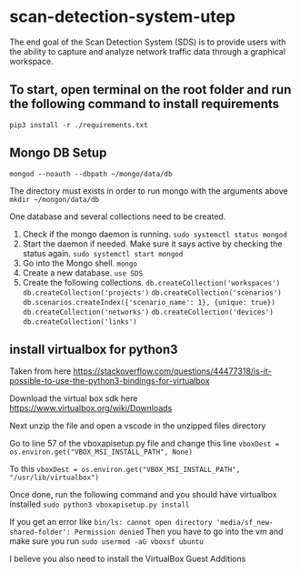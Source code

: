 # scan-detection-system-utep
The end goal of the Scan Detection System (SDS) is to provide users with the ability to capture and analyze network traffic data through a graphical workspace.


## To start, open terminal on the root folder and run the following command to install requirements
`pip3 install -r ./requirements.txt`

## Mongo DB Setup
`mongod --noauth --dbpath ~/mongo/data/db`

The directory must exists in order to run mongo with the arguments above
`mkdir ~/mongon/data/db`

One database and several collections need to be created.

1. Check if the mongo daemon is running.
`sudo systemctl status mongod`
2. Start the daemon if needed. Make sure it says active by checking the status again.
`sudo systemctl start mongod`
3. Go into the Mongo shell.
`mongo`
4. Create a new database.
`use SDS`
5. Create the following collections.
`db.createCollection('workspaces')`
`db.createCollection('projects')`
`db.createCollection('scenarios')`
`db.scenarios.createIndex({'scenario_name': 1}, {unique: true})`
`db.createCollection('networks')`
`db.createCollection('devices')`
`db.createCollection('links')`

## install virtualbox for python3
Taken from here
https://stackoverflow.com/questions/44477318/is-it-possible-to-use-the-python3-bindings-for-virtualbox

Download the virtual box sdk here
https://www.virtualbox.org/wiki/Downloads

Next unzip the file and open a vscode in the unzipped files directory

Go to line 57 of the vboxapisetup.py file and change this line
`vboxDest = os.environ.get("VBOX_MSI_INSTALL_PATH", None)`

To this
`vboxDest = os.environ.get("VBOX_MSI_INSTALL_PATH", "/usr/lib/virtualbox")`

Once done, run the following command and you should have virtualbox installed
`sudo python3 vboxapisetup.py install`


If you get an error like
`bin/ls: cannot open directory 'media/sf_new-shared-folder': Permission denied`
Then you have to go into the vm and make sure you run `sudo usermod -aG vboxsf ubuntu`

I believe you also need to install the VirtualBox Guest Additions
